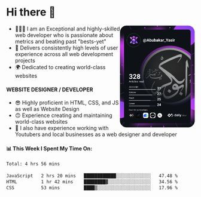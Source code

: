 <link rel="stylesheet" href="./main.css">

# Hi there 👋
<a href="https://app.daily.dev/Abubakar_Yasir"><img src="https://github.com/AbubakarYasir/AbubakarYasir/blob/main/devcard.svg" align="right" width="200" alt="Abubakar Yasir's Dev Card"/></a>

- 👨🏻‍💻 I am an Exceptional and highly-skilled web developer who is passionate about metrics and beating past "bests-yet"
- 👤 Delivers consistently high levels of user experience across all web development projects
- 🌍 Dedicated to creating world-class websites

#### WEBSITE DESIGNER / DEVELOPER

- 😎 Highly proficient in HTML, CSS, and JS
as well as Website Design
- 🙃 Experience creating and maintaining world-class websites
- 💼 I also have experience working with Youtubers and local businesses as a web designer and developer

#### 📊 This Week I Spent My Time On:
<!--START_SECTION:waka-->
```text
Total: 4 hrs 56 mins

JavaScript   2 hrs 20 mins   ████████████░░░░░░░░░░░░░   47.48 % 
HTML         1 hr 42 mins    ████████▓░░░░░░░░░░░░░░░░   34.56 % 
CSS          53 mins         ████▒░░░░░░░░░░░░░░░░░░░░   17.96 % 
```
<!--END_SECTION:waka-->


\
&nbsp;
\
&nbsp;
\
&nbsp;
\
&nbsp;

